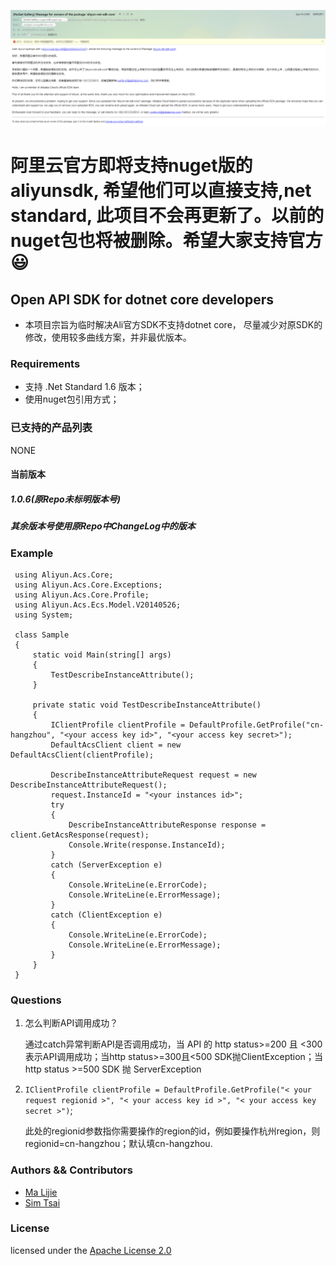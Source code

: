 ![hope](https://github.com/simhgd/aliyun-openapi-net-sdk/blob/master/hope.png?raw=true)

# 阿里云官方即将支持nuget版的aliyunsdk, 希望他们可以直接支持,net standard, 此项目不会再更新了。以前的nuget包也将被删除。希望大家支持官方 :smiley:

## Open API SDK for dotnet core developers
- 本项目宗旨为临时解决Ali官方SDK不支持dotnet core， 尽量减少对原SDK的修改，使用较多曲线方案，并非最优版本。

### Requirements

- 支持 .Net Standard 1.6 版本；
- 使用nuget包引用方式；

### 已支持的产品列表
NONE

#### 当前版本
##### 1.0.6(原Repo未标明版本号)
##### 其余版本号使用原Repo中ChangeLog中的版本

### Example
   ```CSharp
    using Aliyun.Acs.Core;
    using Aliyun.Acs.Core.Exceptions;
    using Aliyun.Acs.Core.Profile;
    using Aliyun.Acs.Ecs.Model.V20140526;
    using System;
     
    class Sample
    {
        static void Main(string[] args)
        {
            TestDescribeInstanceAttribute();
        }
        
        private static void TestDescribeInstanceAttribute()
        {
            IClientProfile clientProfile = DefaultProfile.GetProfile("cn-hangzhou", "<your access key id>", "<your access key secret>");
            DefaultAcsClient client = new DefaultAcsClient(clientProfile);
            
            DescribeInstanceAttributeRequest request = new DescribeInstanceAttributeRequest();
            request.InstanceId = "<your instances id>";
            try
            {
                DescribeInstanceAttributeResponse response = client.GetAcsResponse(request);
                Console.Write(response.InstanceId);
            }
            catch (ServerException e)
            {
                Console.WriteLine(e.ErrorCode);
                Console.WriteLine(e.ErrorMessage);
            }
            catch (ClientException e)
            {
                Console.WriteLine(e.ErrorCode);
                Console.WriteLine(e.ErrorMessage);
            }
        }
    }
   ```

### Questions

1. 怎么判断API调用成功？

	通过catch异常判断API是否调用成功，当 API 的 http status>=200 且 <300 表示API调用成功；当http status>=300且<500 SDK抛ClientException；当http status >=500 SDK 抛 ServerException

2. `IClientProfile clientProfile = DefaultProfile.GetProfile("< your request regionid >", "< your access key id >", "< your access key secret >")`;

	此处的regionid参数指你需要操作的region的id，例如要操作杭州region，则regionid=cn-hangzhou；默认填cn-hangzhou.



### Authors && Contributors

- [Ma Lijie](https://github.com/malijiefoxmail)
- [Sim Tsai](https://github.com/simhgd)

### License

licensed under the [Apache License 2.0](https://www.apache.org/licenses/LICENSE-2.0.html)
